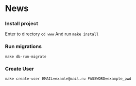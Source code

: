 # News

### Install project
Enter to directory
`cd www`
And run 
`make install`

### Run migrations
`make db-run-migrate`

### Create User
`make create-user EMAIL=examle@mail.ru PASSWORD=example_pwd`